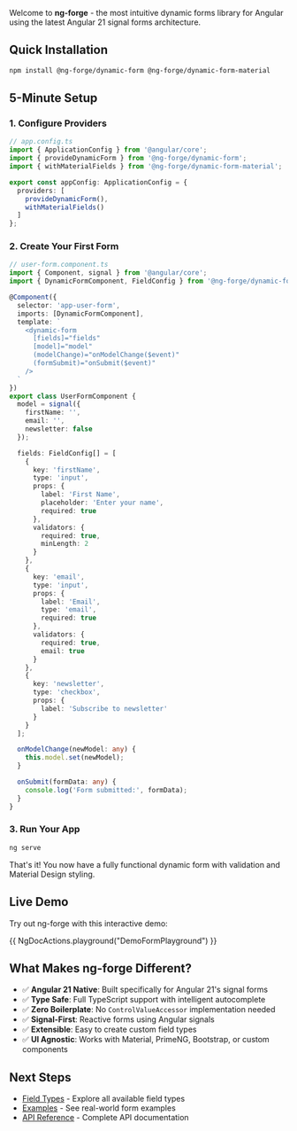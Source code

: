 Welcome to **ng-forge** - the most intuitive dynamic forms library for Angular using the latest Angular 21 signal forms architecture.

## Quick Installation

```bash
npm install @ng-forge/dynamic-form @ng-forge/dynamic-form-material
```

## 5-Minute Setup

### 1. Configure Providers

```typescript
// app.config.ts
import { ApplicationConfig } from '@angular/core';
import { provideDynamicForm } from '@ng-forge/dynamic-form';
import { withMaterialFields } from '@ng-forge/dynamic-form-material';

export const appConfig: ApplicationConfig = {
  providers: [
    provideDynamicForm(),
    withMaterialFields()
  ]
};
```

### 2. Create Your First Form

```typescript
// user-form.component.ts
import { Component, signal } from '@angular/core';
import { DynamicFormComponent, FieldConfig } from '@ng-forge/dynamic-form';

@Component({
  selector: 'app-user-form',
  imports: [DynamicFormComponent],
  template: `
    <dynamic-form
      [fields]="fields"
      [model]="model"
      (modelChange)="onModelChange($event)"
      (formSubmit)="onSubmit($event)"
    />
  `
})
export class UserFormComponent {
  model = signal({
    firstName: '',
    email: '',
    newsletter: false
  });

  fields: FieldConfig[] = [
    {
      key: 'firstName',
      type: 'input',
      props: {
        label: 'First Name',
        placeholder: 'Enter your name',
        required: true
      },
      validators: {
        required: true,
        minLength: 2
      }
    },
    {
      key: 'email',
      type: 'input',
      props: {
        label: 'Email',
        type: 'email',
        required: true
      },
      validators: {
        required: true,
        email: true
      }
    },
    {
      key: 'newsletter',
      type: 'checkbox',
      props: {
        label: 'Subscribe to newsletter'
      }
    }
  ];

  onModelChange(newModel: any) {
    this.model.set(newModel);
  }

  onSubmit(formData: any) {
    console.log('Form submitted:', formData);
  }
}
```

### 3. Run Your App

```bash
ng serve
```

That's it! You now have a fully functional dynamic form with validation and Material Design styling.

## Live Demo

Try out ng-forge with this interactive demo:

{{ NgDocActions.playground("DemoFormPlayground") }}

## What Makes ng-forge Different?

- ✅ **Angular 21 Native**: Built specifically for Angular 21's signal forms
- ✅ **Type Safe**: Full TypeScript support with intelligent autocomplete
- ✅ **Zero Boilerplate**: No `ControlValueAccessor` implementation needed
- ✅ **Signal-First**: Reactive forms using Angular signals
- ✅ **Extensible**: Easy to create custom field types
- ✅ **UI Agnostic**: Works with Material, PrimeNG, Bootstrap, or custom components

## Next Steps

- [Field Types](../field-types) - Explore all available field types
- [Examples](../examples) - See real-world form examples  
- [API Reference](../api-reference) - Complete API documentation
